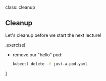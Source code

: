 class: cleanup

## Cleanup

Let's cleanup before we start the next lecture!

.exercise[

- remove our "hello" pod:
  ```bash
  kubectl delete -f just-a-pod.yaml
  ```

]

